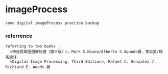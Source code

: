 # imageProcess
    some digital imageProcess practice backup

### referrence
    referring to two books :
      <特征提取图图像处理（第三版）>，Mark S.Nixon/Alberto S.Aguado著，李实英/杨高波译
      <Digital Image Processing, Third Edition>, Rafael C. Gonzalez / Richiard E. Woods 著
